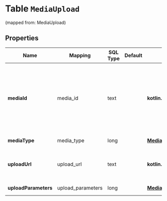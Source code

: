 
# Table `MediaUpload`
(mapped from: MediaUpload)

## Properties
Name | Mapping | SQL Type | Default | Type | Description | Notes
---- | ------- | -------- | ------- | ---- | ----------- | -----
**mediaId** | media_id | text |  | **kotlin.String** | Unique identifier for this media upload. Used to track status and for attaching during Pin creation. |  [optional]
**mediaType** | media_type | long |  | [**MediaUploadType**](MediaUploadType.md) |  |  [optional] [foreignkey]
**uploadUrl** | upload_url | text |  | **kotlin.String** | The URL where you will POST your media file. |  [optional]
**uploadParameters** | upload_parameters | long |  | [**MediaUploadAllOfUploadParameters**](MediaUploadAllOfUploadParameters.md) |  |  [optional] [foreignkey]






